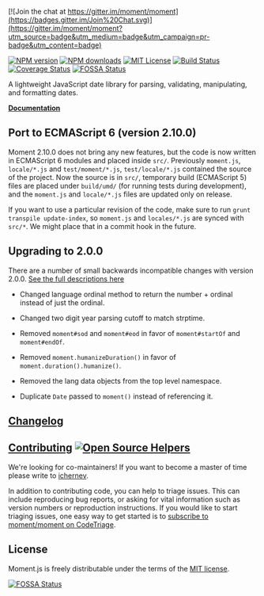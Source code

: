 [![Join the chat at https://gitter.im/moment/moment](https://badges.gitter.im/Join%20Chat.svg)](https://gitter.im/moment/moment?utm_source=badge&utm_medium=badge&utm_campaign=pr-badge&utm_content=badge)

[![NPM version][npm-version-image]][npm-url] [![NPM downloads][npm-downloads-image]][downloads-url]
[![MIT License][license-image]][license-url] [![Build Status][travis-image]][travis-url]
[![Coverage Status](https://coveralls.io/repos/moment/moment/badge.svg?branch=develop)](https://coveralls.io/r/moment/moment?branch=develop)
[![FOSSA Status](https://app.fossa.io/api/projects/git%2Bhttps%3A%2F%2Fgithub.com%2Fmoment%2Fmoment.svg?type=shield)](https://app.fossa.io/projects/git%2Bhttps%3A%2F%2Fgithub.com%2Fmoment%2Fmoment?ref=badge_shield)

A lightweight JavaScript date library for parsing, validating, manipulating, and formatting dates.

**[Documentation](http://momentjs.com/docs/)**

## Port to ECMAScript 6 (version 2.10.0)

Moment 2.10.0 does not bring any new features, but the code is now written in ECMAScript 6 modules
and placed inside `src/`. Previously `moment.js`, `locale/*.js` and `test/moment/*.js`,
`test/locale/*.js` contained the source of the project. Now the source is in `src/`, temporary build
(ECMAScript 5) files are placed under `build/umd/` (for running tests during development), and the
`moment.js` and `locale/*.js` files are updated only on release.

If you want to use a particular revision of the code, make sure to run
`grunt transpile update-index`, so `moment.js` and `locales/*.js` are synced with `src/*`. We might
place that in a commit hook in the future.

## Upgrading to 2.0.0

There are a number of small backwards incompatible changes with version 2.0.0.
[See the full descriptions here](https://gist.github.com/timrwood/e72f2eef320ed9e37c51#backwards-incompatible-changes)

-   Changed language ordinal method to return the number + ordinal instead of just the ordinal.

-   Changed two digit year parsing cutoff to match strptime.

-   Removed `moment#sod` and `moment#eod` in favor of `moment#startOf` and `moment#endOf`.

-   Removed `moment.humanizeDuration()` in favor of `moment.duration().humanize()`.

-   Removed the lang data objects from the top level namespace.

-   Duplicate `Date` passed to `moment()` instead of referencing it.

## [Changelog](https://github.com/moment/moment/blob/develop/CHANGELOG.md)

## [Contributing](https://github.com/moment/moment/blob/develop/CONTRIBUTING.md) [![Open Source Helpers](https://www.codetriage.com/moment/moment/badges/users.svg)](https://www.codetriage.com/moment/moment)

We're looking for co-maintainers! If you want to become a master of time please write to
[ichernev](https://github.com/ichernev).

In addition to contributing code, you can help to triage issues. This can include reproducing bug
reports, or asking for vital information such as version numbers or reproduction instructions. If
you would like to start triaging issues, one easy way to get started is to
[subscribe to moment/moment on CodeTriage](https://www.codetriage.com/moment/moment).

## License

Moment.js is freely distributable under the terms of the
[MIT license](https://github.com/moment/moment/blob/develop/LICENSE).

[![FOSSA Status](https://app.fossa.io/api/projects/git%2Bhttps%3A%2F%2Fgithub.com%2Fmoment%2Fmoment.svg?type=large)](https://app.fossa.io/projects/git%2Bhttps%3A%2F%2Fgithub.com%2Fmoment%2Fmoment?ref=badge_large)

[license-image]: http://img.shields.io/badge/license-MIT-blue.svg?style=flat
[license-url]: LICENSE
[npm-url]: https://npmjs.org/package/moment
[npm-version-image]: http://img.shields.io/npm/v/moment.svg?style=flat
[npm-downloads-image]: http://img.shields.io/npm/dm/moment.svg?style=flat
[downloads-url]: https://npmcharts.com/compare/moment?minimal=true
[travis-url]: http://travis-ci.org/moment/moment
[travis-image]: http://img.shields.io/travis/moment/moment/develop.svg?style=flat
